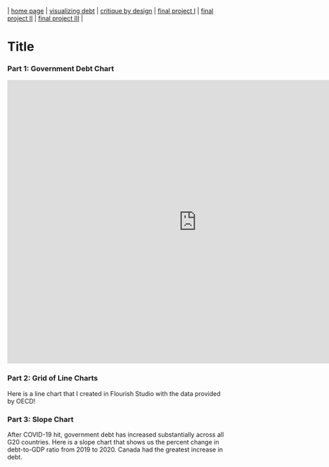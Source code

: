| [home page](https://cmustudent.github.io/tswd-portfolio-templates/) | [visualizing debt](visualizing-government-debt) | [critique by design](critique-by-design) | [final project I](final-project-part-one) | [final project II](final-project-part-two) | [final project III](final-project-part-three) |

# Title
### Part 1: Government Debt Chart
<iframe src="https://data.oecd.org/chart/7b87" width="860" height="645" style="border: 0" mozallowfullscreen="true" webkitallowfullscreen="true" allowfullscreen="true"><a href="https://data.oecd.org/chart/7b87" target="_blank">OECD Chart: General government debt, Total, % of GDP, 2019</a></iframe>

### Part 2: Grid of Line Charts
Here is a line chart that I created in Flourish Studio with the data provided by OECD!
<div class="flourish-embed flourish-chart" data-src="visualisation/14960644"><script src="https://public.flourish.studio/resources/embed.js"></script></div>

### Part 3: Slope Chart
After COVID-19 hit, government debt has increased substantially across all G20 countries. Here is a slope chart that shows us the percent change in debt-to-GDP ratio from 2019 to 2020. Canada had the greatest increase in debt.
<div class="flourish-embed flourish-slope" data-src="visualisation/14961642"><script src="https://public.flourish.studio/resources/embed.js"></script></div>

